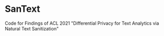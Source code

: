# SanText
Code for Findings of ACL 2021 "Differential Privacy for Text Analytics via Natural Text Sanitization"
